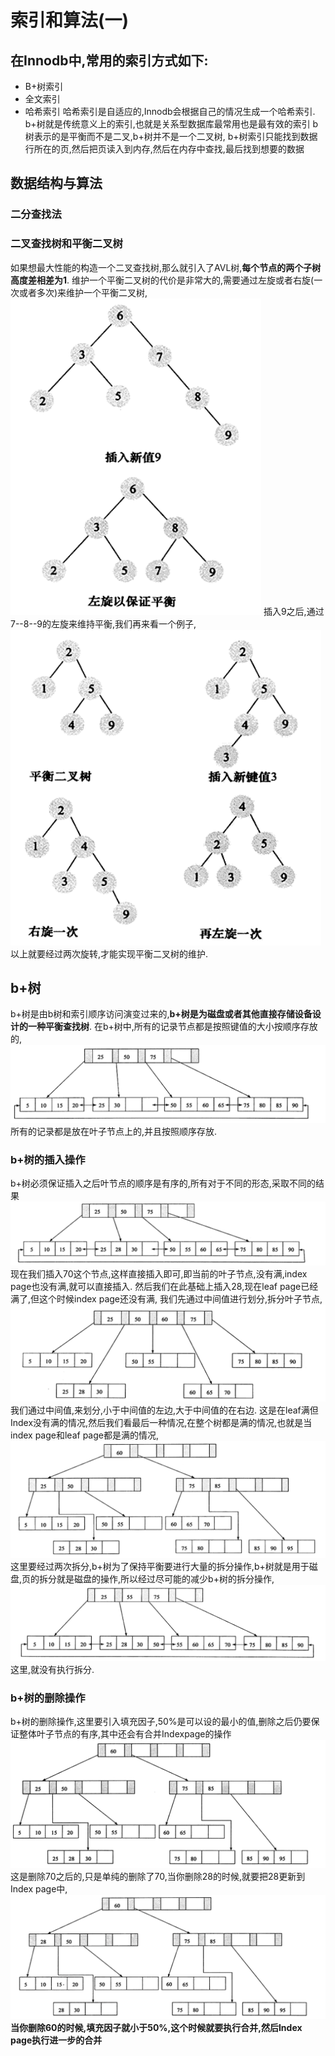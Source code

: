 # 索引和算法(一)
## 在Innodb中,常用的索引方式如下:
* B+树索引
* 全文索引
* 哈希索引
哈希索引是自适应的,Innodb会根据自己的情况生成一个哈希索引.
b+树就是传统意义上的索引,也就是关系型数据库最常用也是最有效的索引
b树表示的是平衡而不是二叉,b+树并不是一个二叉树,
b+树索引只能找到数据行所在的页,然后把页读入到内存,然后在内存中查找,最后找到想要的数据

## 数据结构与算法
### 二分查找法
### 二叉查找树和平衡二叉树
如果想最大性能的构造一个二叉查找树,那么就引入了AVL树,**每个节点的两个子树高度差相差为1**.
维护一个平衡二叉树的代价是非常大的,需要通过左旋或者右旋(一次或者多次)来维护一个平衡二叉树,
![](_v_images/20190428115530060_587295472.png)
插入9之后,通过7--8--9的左旋来维持平衡,我们再来看一个例子,
![](_v_images/20190428115630401_1518014624.png)
以上就要经过两次旋转,才能实现平衡二叉树的维护.
## b+树
b+树是由b树和索引顺序访问演变过来的,**b+树是为磁盘或者其他直接存储设备设计的一种平衡查找树**.
在b+树中,所有的记录节点都是按照键值的大小按顺序存放的,
![](_v_images/20190428120114962_946497806.png)
所有的记录都是放在叶子节点上的,并且按照顺序存放.
### b+树的插入操作
b+树必须保证插入之后叶节点的顺序是有序的,所有对于不同的形态,采取不同的结果
![](_v_images/20190428120307428_737182618.png)
现在我们插入70这个节点,这样直接插入即可,即当前的叶子节点,没有满,index page也没有满,就可以直接插入.
然后我们在此基础上插入28,现在leaf page已经满了,但这个时候index page还没有满,
我们先通过中间值进行划分,拆分叶子节点,
![](_v_images/20190428120924383_425975144.png)
我们通过中间值,来划分,小于中间值的左边,大于中间值的在右边.
这是在leaf满但Index没有满的情况,然后我们看最后一种情况,在整个树都是满的情况,也就是当index page和leaf page都是满的情况,
![](_v_images/20190428121217381_1789864051.png)
这里要经过两次拆分,b+树为了保持平衡要进行大量的拆分操作,b+树就是用于磁盘,页的拆分就是磁盘的操作,所以经过尽可能的减少b+树的拆分操作,
![](_v_images/20190428121523964_202666717.png)
这里,就没有执行拆分.
### b+树的删除操作
b+树的删除操作,这里要引入填充因子,50%是可以设的最小的值,删除之后仍要保证整体叶子节点的有序,其中还会有合并Indexpage的操作
![](_v_images/20190428122357865_1194536300.png)
这是删除70之后的,只是单纯的删除了70,当你删除28的时候,就要把28更新到Index page中,
![](_v_images/20190428122456721_463581851.png)
**当你删除60的时候,填充因子就小于50%,这个时候就要执行合并,然后Index page执行进一步的合并**